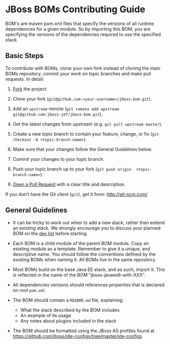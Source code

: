 JBoss BOMs Contributing Guide
=============================

BOM's are maven pom.xml files that specify the versions of all runtime dependencies for a given module.  So by importing this BOM, you are specifying the versions of the dependencies required to use the specified stack.

Basic Steps
-----------

To contribute with BOMs, clone your own fork instead of cloning the main BOMs repository, commit your work on topic branches and make pull requests. In detail:

1. [Fork](http://help.github.com/fork-a-repo/) the project.

2. Clone your fork (`git@github.com:<your-username>/jboss-bom.git`).

3. Add an `upstream` remote (`git remote add upstream git@github.com:jboss-jdf/jboss-bom.git`).

4. Get the latest changes from upstream (e.g. `git pull upstream master`).

5. Create a new topic branch to contain your feature, change, or fix (`git checkout -b <topic-branch-name>`).

6. Make sure that your changes follow the General Guidelines below.

7. Commit your changes to your topic branch.

8. Push your topic branch up to your fork (`git push origin  <topic-branch-name>`).

9. [Open a Pull Request](http://help.github.com/send-pull-requests/) with a clear title and description.

If you don't have the Git client (`git`), get it from: <http://git-scm.com/>

General Guidelines
------------------

* It can be tricky to work out when to add a new stack, rather than extend an existing stack. We strongly encourage you to discuss your planned BOM on the [dev list](http://www.jboss.org/jdf/forums/jdf-dev/) before starting.

* Each BOM is a child module of the parent BOM module. Copy an existing module as a template. Remember to give it a unique, and descriptive name. You should follow the conventions defined by the existing BOMs when naming it. All BOMs live in the same repository.

* Most BOMs build on the base Java EE stack, and as such, import it. This is reflected in the name of the BOM "jboss-javaee6-with-XXX".

* All dependencies versions should references properties that is declared on root `pom.xml`

* The BOM should contain a `README.md` file, explaining:
   * What the stack described by the BOM includes 
   * An example of its usage
   * Any notes about plugins included in the stack

* The BOM should be formatted using the JBoss AS profiles found at <https://github.com/jboss/ide-configs/tree/master/ide-configs>

